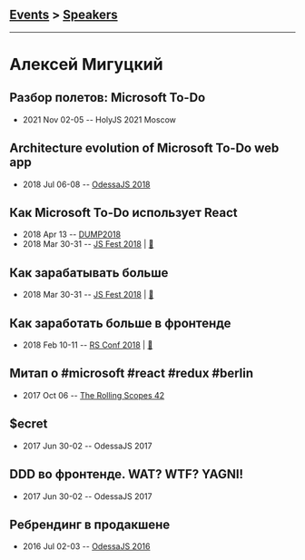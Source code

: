 ## [Events](../README.md) > [Speakers](../speakers.md)
---

# Алексей Мигуцкий

## Разбор полетов: Microsoft To-Do
- 2021 Nov 02-05 -- HolyJS 2021 Moscow    
## Architecture evolution of Microsoft To-Do web app
- 2018 Jul 06-08 -- [OdessaJS 2018](https://youtu.be/BcyGEIhBZSE)    
## Как Microsoft To-Do использует React
- 2018 Apr 13 -- [DUMP2018](https://www.youtube.com/watch?v=ZdrnIUgeDAs)    
- 2018 Mar 30-31 -- [JS Fest 2018](https://www.youtube.com/watch?v=6WeRZk7hsoE)  | [:notebook:](http://slides.com/mr-mig/todo-react-2018#/)  
## Как зарабатывать больше
- 2018 Mar 30-31 -- [JS Fest 2018](https://www.youtube.com/watch?v=H3ARoh7uih4)  | [:notebook:](http://slides.com/mr-mig/jsfest-secret#/)  
## Как заработать больше в фронтенде
- 2018 Feb 10-11 -- [RS Conf 2018](https://youtu.be/A2RNBIHe8t0)  | [:notebook:](http://slides.com/mr-mig/secret#/)  
## Митап о #microsoft #react #redux #berlin
- 2017 Oct 06 -- [The Rolling Scopes 42](https://www.youtube.com/watch?v=UPuWeBeMnTU&t=7635s)    
## $ecret
- 2017 Jun 30-02 -- OdessaJS 2017    
## DDD во фронтенде. WAT? WTF? YAGNI!
- 2017 Jun 30-02 -- OdessaJS 2017    
## Ребрендинг в продакшене
- 2016 Jul 02-03 -- [OdessaJS 2016](https://youtu.be/gfO2i9p8XSo)    
